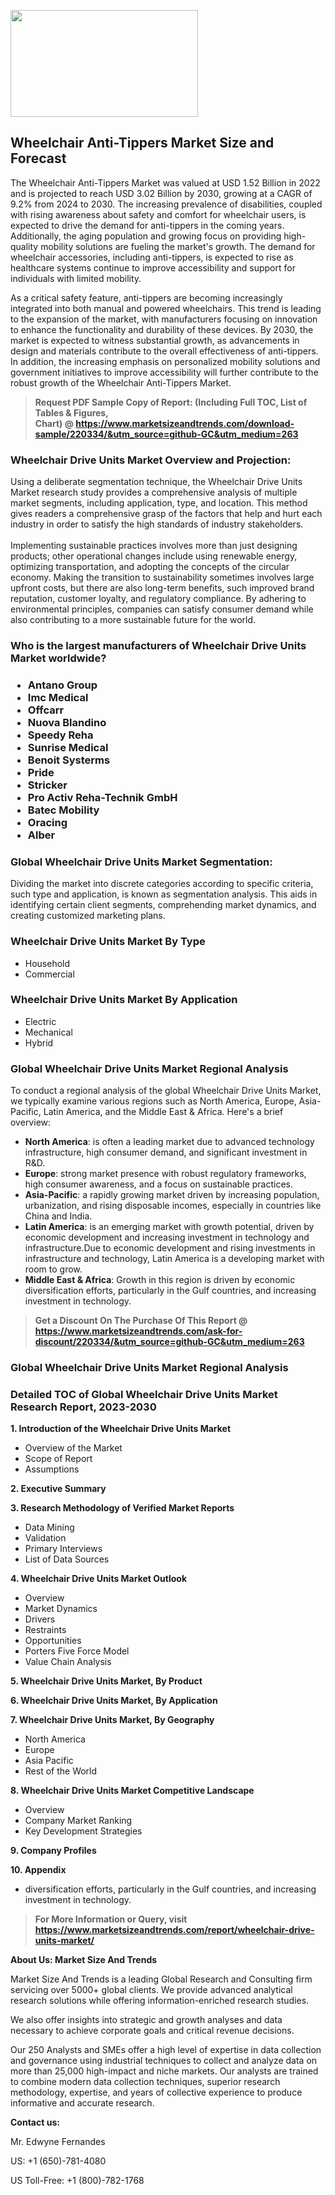 <p><img class="alignnone size-medium wp-image-20088" src="https://ffe5etoiles.com/wp-content/uploads/2024/12/MST1-300x171.png" alt="" width="300" height="171" /></p><h2>Wheelchair Anti-Tippers Market Size and Forecast</h2><p>The Wheelchair Anti-Tippers Market was valued at USD 1.52 Billion in 2022 and is projected to reach USD 3.02 Billion by 2030, growing at a CAGR of 9.2% from 2024 to 2030. The increasing prevalence of disabilities, coupled with rising awareness about safety and comfort for wheelchair users, is expected to drive the demand for anti-tippers in the coming years. Additionally, the aging population and growing focus on providing high-quality mobility solutions are fueling the market's growth. The demand for wheelchair accessories, including anti-tippers, is expected to rise as healthcare systems continue to improve accessibility and support for individuals with limited mobility.</p><p>As a critical safety feature, anti-tippers are becoming increasingly integrated into both manual and powered wheelchairs. This trend is leading to the expansion of the market, with manufacturers focusing on innovation to enhance the functionality and durability of these devices. By 2030, the market is expected to witness substantial growth, as advancements in design and materials contribute to the overall effectiveness of anti-tippers. In addition, the increasing emphasis on personalized mobility solutions and government initiatives to improve accessibility will further contribute to the robust growth of the Wheelchair Anti-Tippers Market.</p></p><blockquote id="" class=""><strong>Request PDF Sample Copy of Report: (Including Full TOC, List of Tables &amp; Figures, Chart)&nbsp;@&nbsp;<strong><a href="https://www.marketsizeandtrends.com/download-sample/220334/&utm_source=github-GC&utm_medium=263" target="_blank">https://www.marketsizeandtrends.com/download-sample/220334/&utm_source=github-GC&utm_medium=263</a></strong></strong></blockquote><h3 id="" class="">Wheelchair Drive Units Market&nbsp;Overview and Projection:</h3><p id="" class="">Using a deliberate segmentation technique, the Wheelchair Drive Units Market research study provides a comprehensive analysis of multiple market segments, including application, type, and location. This method gives readers a comprehensive grasp of the factors that help and hurt each industry in order to satisfy the high standards of industry stakeholders. <br /> <br />Implementing sustainable practices involves more than just designing products; other operational changes include using renewable energy, optimizing transportation, and adopting the concepts of the circular economy. Making the transition to sustainability sometimes involves large upfront costs, but there are also long-term benefits, such improved brand reputation, customer loyalty, and regulatory compliance. By adhering to environmental principles, companies can satisfy consumer demand while also contributing to a more sustainable future for the world.</p><h3 id="" class="">Who is the largest manufacturers of&nbsp;Wheelchair Drive Units Market worldwide?</h3><h3 class=""><p><ul><li>Antano Group </li><li> Imc Medical </li><li> Offcarr </li><li> Nuova Blandino </li><li> Speedy Reha </li><li> Sunrise Medical </li><li> Benoit Systerms </li><li> Pride </li><li> Stricker </li><li> Pro Activ Reha-Technik GmbH </li><li> Batec Mobility </li><li> Oracing </li><li> Alber</li></ul></p></h3><h3 id="" class="">Global&nbsp;Wheelchair Drive Units Market Segmentation:</h3><p id="" class="">Dividing the market into discrete categories according to specific criteria, such type and application, is known as segmentation analysis. This aids in identifying certain client segments, comprehending market dynamics, and creating customized marketing plans.</p><h3 id="" class="">Wheelchair Drive Units Market&nbsp;By Type</h3><p><p><ul><li>Household</li><li> Commercial</p></li></ul></p></p><h3 id="" class="">Wheelchair Drive Units Market&nbsp;By Application</h3><p class=""><p><ul><li>Electric</li><li> Mechanical</li><li> Hybrid</li></ul></p></p><h3 id="" class="">Global Wheelchair Drive Units Market Regional Analysis</h3><p id="" class="">To conduct a regional analysis of the global Wheelchair Drive Units Market, we typically examine various regions such as North America, Europe, Asia-Pacific, Latin America, and the Middle East &amp; Africa. Here's a brief overview:</p><ul><li><strong>North America</strong>: is often a leading market due to advanced technology infrastructure, high consumer demand, and significant investment in R&amp;D.</li><li><strong>Europe</strong>: strong market presence with robust regulatory frameworks, high consumer awareness, and a focus on sustainable practices.</li><li><strong>Asia-Pacific</strong>: a rapidly growing market driven by increasing population, urbanization, and rising disposable incomes, especially in countries like China and India.</li><li><strong>Latin America</strong>: is an emerging market with growth potential, driven by economic development and increasing investment in technology and infrastructure.Due to economic development and rising investments in infrastructure and technology, Latin America is a developing market with room to grow.</li><li><strong>Middle East &amp; Africa</strong>: Growth in this region is driven by economic diversification efforts, particularly in the Gulf countries, and increasing investment in technology.</li></ul><blockquote id="" class=""><strong>Get a Discount On The Purchase Of This Report @ <strong><a href="https://www.marketsizeandtrends.com/ask-for-discount/220334/&utm_source=github-GC&utm_medium=263" target="_blank">https://www.marketsizeandtrends.com/ask-for-discount/220334/&utm_source=github-GC&utm_medium=263</a></strong></strong></blockquote><h3 id="" class="">Global Wheelchair Drive Units Market Regional Analysis</h3><h3 id="" class="">Detailed TOC of Global Wheelchair Drive Units Market Research Report, 2023-2030</h3><p id="" class=""><strong>1. Introduction of the Wheelchair Drive Units Market</strong></p><ul><li>Overview of the Market</li><li>Scope of Report</li><li>Assumptions</li></ul><p id="" class=""><strong>2. Executive Summary</strong></p><p id="" class=""><strong>3. Research Methodology of Verified Market Reports</strong></p><ul><li>Data Mining</li><li>Validation</li><li>Primary Interviews</li><li>List of Data Sources</li></ul><p id="" class=""><strong>4. Wheelchair Drive Units Market Outlook</strong></p><ul><li>Overview</li><li>Market Dynamics</li><li>Drivers</li><li>Restraints</li><li>Opportunities</li><li>Porters Five Force Model</li><li>Value Chain Analysis</li></ul><p id="" class=""><strong>5. Wheelchair Drive Units Market, By Product</strong></p><p id="" class=""><strong>6. Wheelchair Drive Units Market, By Application</strong></p><p id="" class=""><strong>7. Wheelchair Drive Units Market, By Geography</strong></p><ul><li>North America</li><li>Europe</li><li>Asia Pacific</li><li>Rest of the World</li></ul><p id="" class=""><strong>8. Wheelchair Drive Units Market Competitive Landscape</strong></p><ul><li>Overview</li><li>Company Market Ranking</li><li>Key Development Strategies</li></ul><p id="" class=""><strong>9. Company Profiles</strong></p><p id="" class=""><strong>10. Appendix</strong></p><ul><li>diversification efforts, particularly in the Gulf countries, and increasing investment in technology.</li></ul><blockquote id="" class=""><strong>For More Information or Query, visit <strong><strong><a href="https://www.marketsizeandtrends.com/report/wheelchair-drive-units-market/" target="_blank">https://www.marketsizeandtrends.com/report/wheelchair-drive-units-market/</a></strong></strong></strong></blockquote><p id="" class=""><strong>About Us: Market Size And Trends</strong></p><p id="" class="">Market Size And Trends is a leading Global Research and Consulting firm servicing over 5000+ global clients. We provide advanced analytical research solutions while offering information-enriched research studies.</p><p id="" class="">We also offer insights into strategic and growth analyses and data necessary to achieve corporate goals and critical revenue decisions.</p><p id="" class="">Our 250 Analysts and SMEs offer a high level of expertise in data collection and governance using industrial techniques to collect and analyze data on more than 25,000 high-impact and niche markets. Our analysts are trained to combine modern data collection techniques, superior research methodology, expertise, and years of collective experience to produce informative and accurate research.</p><p id="" class=""><strong>Contact us:</strong></p><p id="" class="">Mr. Edwyne Fernandes</p><p id="" class="">US: +1 (650)-781-4080</p><p id="" class="">US Toll-Free: +1 (800)-782-1768</p>

